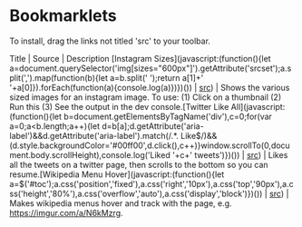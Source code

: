 
# Bookmarklets

To install, drag the links not titled 'src' to your toolbar.

Title | Source | Description
[Instagram Sizes](javascript:(function(){let a=document.querySelector('img[sizes="600px"]').getAttribute('srcset');a.split(',').map(function(b){let a=b.split(' ');return a[1]+' '+a[0]}).forEach(function(a){console.log(a)})})()) | [src](https://github.com/spudtrooper/bookmarklets/blob/main/js/instagram-sizes.js)) | Shows the various sized images for an instagram image. To use: (1) Click on a thumbnail (2) Run this (3) See the output in the dev console.[Twitter Like All](javascript:(function(){let b=document.getElementsByTagName('div'),c=0;for(var a=0;a<b.length;a++){let d=b[a];d.getAttribute('aria-label')&&d.getAttribute('aria-label').match(/.*\. Like$/)&&(d.style.backgroundColor='#00ff00',d.click(),c++)}window.scrollTo(0,document.body.scrollHeight),console.log('Liked '+c+' tweets')})()) | [src](https://github.com/spudtrooper/bookmarklets/blob/main/js/twitter-like-all.js)) | Likes all the tweets on a twitter page, then scrolls to the bottom so you can resume.[Wikipedia Menu Hover](javascript:(function(){let a=$('#toc');a.css('position','fixed'),a.css('right','10px'),a.css('top','90px'),a.css('height','80%'),a.css('overflow','auto'),a.css('display','block')})()) | [src](https://github.com/spudtrooper/bookmarklets/blob/main/js/wikipedia-toc.js)) | Makes wikipedia menus hover and track with the page, e.g. https://imgur.com/a/N6kMzrg.
		